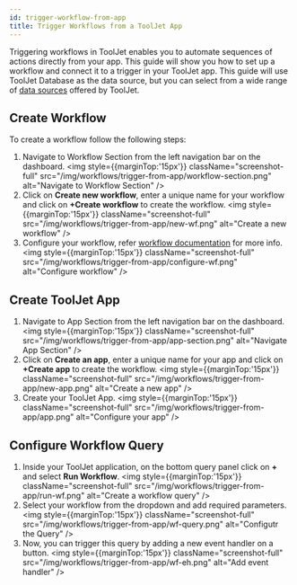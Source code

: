 ```yaml
---
id: trigger-workflow-from-app
title: Trigger Workflows from a ToolJet App
---
```


Triggering workflows in ToolJet enables you to automate sequences of actions directly from your app. This guide will show you how to set up a workflow and connect it to a trigger in your ToolJet app. This guide will use ToolJet Database as the data source, but you can select from a wide range of [data sources](/docs/data-sources/overview) offered by ToolJet.

<div style={{paddingTop:'24px'}}>

## Create Workflow

To create a workflow follow the following steps:

1. Navigate to Workflow Section from the left navigation bar on the dashboard.
    <img style={{marginTop:'15px'}} className="screenshot-full" src="/img/workflows/trigger-from-app/workflow-section.png" alt="Navigate to Workflow Section" />
2. Click on **Create new workflow**, enter a unique name for your workflow and click on **+Create workflow** to create the workflow.
    <img style={{marginTop:'15px'}} className="screenshot-full" src="/img/workflows/trigger-from-app/new-wf.png" alt="Create a new workflow" />
3. Configure your workflow, refer [workflow documentation](/docs/workflows/overview) for more info.
    <img style={{marginTop:'15px'}} className="screenshot-full" src="/img/workflows/trigger-from-app/configure-wf.png" alt="Configure workflow" />

</div>

<div style={{paddingTop:'24px'}}>

## Create ToolJet App

1. Navigate to App Section from the left navigation bar on the dashboard.
    <img style={{marginTop:'15px'}} className="screenshot-full" src="/img/workflows/trigger-from-app/app-section.png" alt="Navigate App Section" />
2. Click on **Create an app**, enter a unique name for your app and click on **+Create app** to create the workflow.
    <img style={{marginTop:'15px'}} className="screenshot-full" src="/img/workflows/trigger-from-app/new-app.png" alt="Create a new app" />
3. Create your ToolJet App.
    <img style={{marginTop:'15px'}} className="screenshot-full" src="/img/workflows/trigger-from-app/app.png" alt="Configure your app" />

</div>

<div style={{paddingTop:'24px'}}>

## Configure Workflow Query

1. Inside your ToolJet application, on the bottom query panel click on **+** and select **Run Workflow**.
    <img style={{marginTop:'15px'}} className="screenshot-full" src="/img/workflows/trigger-from-app/run-wf.png" alt="Create a workflow query" />
2. Select your workflow from the dropdown and add required parameters.
    <img style={{marginTop:'15px'}} className="screenshot-full" src="/img/workflows/trigger-from-app/wf-query.png" alt="Configutr the Query" />
3. Now, you can trigger this query by adding a new event handler on a button.
    <img style={{marginTop:'15px'}} className="screenshot-full" src="/img/workflows/trigger-from-app/wf-eh.png" alt="Add event handler" />

</div>